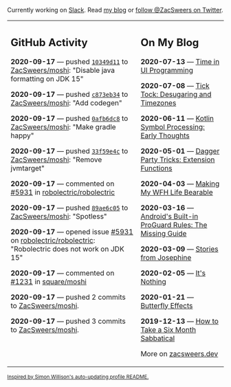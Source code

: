 Currently working on [Slack](https://slack.com/). Read [my blog](https://zacsweers.dev/) or [follow @ZacSweers on Twitter](https://twitter.com/ZacSweers).

<table><tr><td valign="top" width="60%">

## GitHub Activity
<!-- githubActivity starts -->
**2020-09-17** — pushed [`10349d11`](https://github.com/ZacSweers/moshi/commit/10349d11200fed520e60d9264da4c955ce83ef9c) to [ZacSweers/moshi](https://api.github.com/repos/ZacSweers/moshi): "Disable java formatting on JDK 15"

**2020-09-17** — pushed [`c873eb34`](https://github.com/ZacSweers/moshi/commit/c873eb34e859771eab35031b9ef65c9408d3f7a1) to [ZacSweers/moshi](https://api.github.com/repos/ZacSweers/moshi): "Add codegen"

**2020-09-17** — pushed [`0afb6dc8`](https://github.com/ZacSweers/moshi/commit/0afb6dc8762d6f789019f8daa771bd99acb57238) to [ZacSweers/moshi](https://api.github.com/repos/ZacSweers/moshi): "Make gradle happy"

**2020-09-17** — pushed [`33f59e4c`](https://github.com/ZacSweers/moshi/commit/33f59e4c112947a1ddaf6c57c589546f3f358675) to [ZacSweers/moshi](https://api.github.com/repos/ZacSweers/moshi): "Remove jvmtarget"

**2020-09-17** — commented on [#5931](https://github.com/robolectric/robolectric/issues/5931#issuecomment-694506106) in [robolectric/robolectric](https://api.github.com/repos/robolectric/robolectric)

**2020-09-17** — pushed [`89ae6c05`](https://github.com/ZacSweers/moshi/commit/89ae6c05c5004ec0311fc6df92cb47af735b3b66) to [ZacSweers/moshi](https://api.github.com/repos/ZacSweers/moshi): "Spotless"

**2020-09-17** — opened issue [#5931](https://api.github.com/repos/robolectric/robolectric/issues/5931) on [robolectric/robolectric](https://api.github.com/repos/robolectric/robolectric): "Robolectric does not work on JDK 15"

**2020-09-17** — commented on [#1231](https://github.com/square/moshi/pull/1231#issuecomment-694484747) in [square/moshi](https://api.github.com/repos/square/moshi)

**2020-09-17** — pushed 2 commits to [ZacSweers/moshi](https://api.github.com/repos/ZacSweers/moshi).

**2020-09-17** — pushed 3 commits to [ZacSweers/moshi](https://api.github.com/repos/ZacSweers/moshi).
<!-- githubActivity ends -->
</td><td valign="top" width="40%">

## On My Blog
<!-- blog starts -->
**2020-07-13** — [Time in UI Programming](https://www.zacsweers.dev/time-in-ui/)

**2020-07-08** — [Tick Tock: Desugaring and Timezones](https://www.zacsweers.dev/ticktock-desugaring-timezones/)

**2020-06-11** — [Kotlin Symbol Processing: Early Thoughts](https://www.zacsweers.dev/kotlin-symbol-processor-early-thoughts/)

**2020-05-01** — [Dagger Party Tricks: Extension Functions](https://www.zacsweers.dev/dagger-party-tricks-extension-functions/)

**2020-04-03** — [Making My WFH Life Bearable](https://www.zacsweers.dev/making-wfh-life-bearable/)

**2020-03-16** — [Android's Built-in ProGuard Rules: The Missing Guide](https://www.zacsweers.dev/android-proguard-rules/)

**2020-03-09** — [Stories from Josephine](https://www.zacsweers.dev/stories-from-josephine/)

**2020-02-05** — [It's Nothing](https://www.zacsweers.dev/its-nothing/)

**2020-01-21** — [Butterfly Effects](https://www.zacsweers.dev/butterfly-effects/)

**2019-12-13** — [How to Take a Six Month Sabbatical](https://www.zacsweers.dev/how-to-take-a-six-month-sabbatical/)
<!-- blog ends -->
More on [zacsweers.dev](https://zacsweers.dev/)
</td></tr></table>

<sub><a href="https://simonwillison.net/2020/Jul/10/self-updating-profile-readme/">Inspired by Simon Willison's auto-updating profile README.</a></sub>